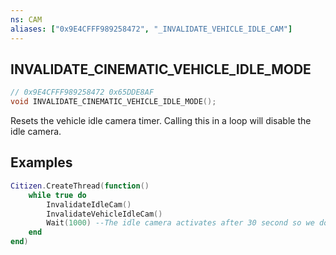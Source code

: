 ```yaml
---
ns: CAM
aliases: ["0x9E4CFFF989258472", "_INVALIDATE_VEHICLE_IDLE_CAM"]
---
```

## INVALIDATE_CINEMATIC_VEHICLE_IDLE_MODE

```c
// 0x9E4CFFF989258472 0x65DDE8AF
void INVALIDATE_CINEMATIC_VEHICLE_IDLE_MODE();
```

Resets the vehicle idle camera timer. Calling this in a loop will disable the idle camera.

## Examples
```lua
Citizen.CreateThread(function()
	while true do
		InvalidateIdleCam()
		InvalidateVehicleIdleCam()
		Wait(1000) --The idle camera activates after 30 second so we don't need to call this per frame
	end
end)
```
